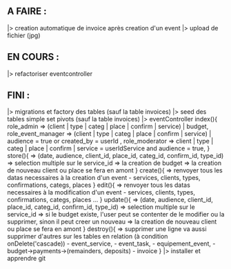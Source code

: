 ## A FAIRE :
|> creation automatique de invoice après creation d'un event
|> upload de fichier (jpg)
## EN COURS :
|> refactoriser eventcontroller

## FINI :
|> migrations et factory des tables (sauf la table invoices)
|> seed des tables simple set pivots (sauf la table invoices)
|> eventController
    index(){
        role_admin 
            => (client | type | categ | place | confirm | service) | budget,
        role_event_manager 
            => (client | type | categ | place | confirm | service) | audience = true or created_by = userId  ,
        role_moderator 
            => client | type | categ | place | confirm | service = userIdService and audience = true,
    }
    store(){
        => (date, audience, client_id, place_id, categ_id, confirm_id, type_id)
        => selection multiple sur le service_id
        => la creation de budget
        => la creation de nouveau client ou place se fera en amont
    }
    create(){
        => renvoyer tous les datas necessaires à la creation d'un event
            - services, clients, types, confirmations, categs, places
    }
    edit(){
    => renvoyer tous les datas necessaires à la modification d'un event
        - services, clients, types, confirmations, categs, places ...
    }
    update(){
        => (date, audience, client_id, place_id, categ_id, confirm_id, type_id)
        => selection multiple sur le service_id
        => si le budget existe, l'user peut se contenter de le modifier ou la supprimer, sinon il peut creer un nouveau
        => la creation de nouveau client ou place se fera en amont
    }
    destroy(){
        => supprimer une ligne va aussi supprimer d'autres sur les tables en relation (à condition onDelete('cascade))
            - event_service, 
            - event_task, 
            - equipement_event, 
            - budget->payments->(remainders, deposits) 
            - invoice
    }
|> installer et apprendre git
